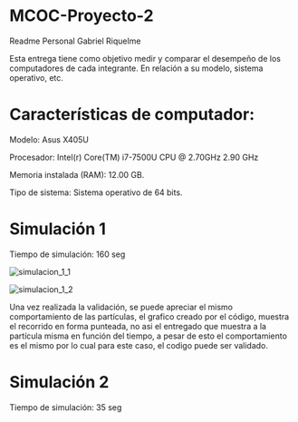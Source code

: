 # MCOC-Proyecto-2
Readme Personal
Gabriel Riquelme

Esta entrega tiene como objetivo medir y comparar el desempeño de los computadores de cada integrante. En relación a su modelo, sistema operativo, etc. 

Características de computador:
==========
Modelo: Asus X405U

Procesador: Intel(r) Core(TM) i7-7500U CPU @ 2.70GHz 2.90 GHz

Memoria instalada (RAM): 12.00 GB.

Tipo de sistema: Sistema operativo de 64 bits.

Simulación 1
==========

Tiempo de simulación: 160 seg

![simulacion_1_1](https://user-images.githubusercontent.com/53490100/66692259-032a2a80-ec73-11e9-99a9-eeb704ead90e.PNG)

![simulacion_1_2](https://user-images.githubusercontent.com/53490100/66692291-69af4880-ec73-11e9-8829-879e9a4b12af.PNG)

Una vez realizada la validación, se puede apreciar el mismo comportamiento de las partículas, el grafico creado por el código, muestra el recorrido en forma punteada, no asi el entregado que muestra a la partícula misma en función del tiempo, a pesar de esto el comportamiento es el mismo por lo cual para este caso, el codigo puede ser validado.


Simulación 2
==========

Tiempo de simulación: 35 seg




